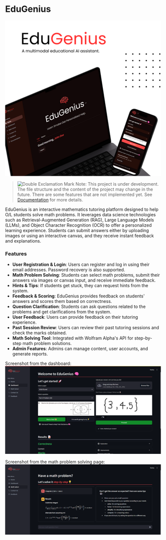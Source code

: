 # EduGenius

![HomePage](./assets/screenshots/EduGenius.png)

> <img src="https://raw.githubusercontent.com/Tarikul-Islam-Anik/Animated-Fluent-Emojis/master/Emojis/Symbols/Double%20Exclamation%20Mark.png" alt="Double Exclamation Mark" width="25" height="25" /> Note: This project is under development. The file structure and the content of the project may change in the future. There are some features that are not implemented yet. See [Documentation](https://github.com/Irash-Perera/EduGenius/blob/e58c6a3b06366b594282ac6a3e33afa3198c562c/docs) for more details.

EduGenius is an interactive mathematics tutoring platform designed to help O/L students solve math problems. It leverages data science technologies such as Retrieval-Augmented Generation (RAG), Large Language Models (LLMs), and Object Character Recognition (OCR) to offer a personalized learning experience. Students can submit answers either by uploading images or using an interactive canvas, and they receive instant feedback and explanations.

### Features
- **User Registration & Login**: Users can register and log in using their email addresses. Password recovery is also supported.
- **Math Problem Solving**: Students can select math problems, submit their answers via images or canvas input, and receive immediate feedback.
- **Hints & Tips**: If students get stuck, they can request hints from the system.
- **Feedback & Scoring**: EduGenius provides feedback on students' answers and scores them based on correctness.
- **Question Clarification**: Students can ask questions related to the problems and get clarifications from the system.
- **User Feedback**: Users can provide feedback on their tutoring experience.
- **Past Session Review**: Users can review their past tutoring sessions and check the marks obtained.
- **Math Solving Tool**: Integrated with Wolfram Alpha's API for step-by-step math problem solutions.
- **Admin Features**: Admins can manage content, user accounts, and generate reports.

Screenshot from the dashboard:
![Dashboard](./assets/screenshots/dashboard.png)

Screenshot from the math problem solving page:
![MathProblemSolving](./assets/screenshots/mathSolver.png)